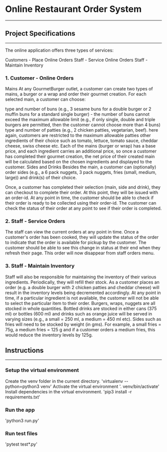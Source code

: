 # Online Restaurant Order System
---
## Project Specifications
---
The online application offers three types of services:

Customers - Place Online Orders
Staff - Service Online Orders
Staff - Maintain Inventory
### 1. Customer - Online Orders
Mains At any GourmetBurger outlet, a customer can create two types of mains, a burger or a wrap and order their gourmet creation. For each selected main, a customer can choose:

type and number of buns (e.g., 3 sesame buns for a double burger or 2 muffin buns for a standard single burger) - the number of buns cannot exceed the maximum allowable limit (e.g., if only single, double and triple burgers are permitted, then the customer cannot choose more than 4 buns)
type and number of patties (e.g., 2 chicken patties, vegetarian, beef). here again, customers are restricted to the maximum allowable patties
other ingredients of their choice such as tomato, lettuce, tomato sauce, cheddar cheese, swiss cheese etc. Each of the mains (burger or wrap) has a base price, and each ingredient carries an additional price, so once a customer has completed their gourmet creation, the net price of their created main will be calculated based on the chosen ingredients and displayed to the customer.
Sides and Drinks Besides the main, a customer can (optionally) order sides (e.g., a 6 pack nuggets, 3 pack nuggets, fries (small, medium, large)) and drink(s) of their choice.

Once, a customer has completed their selection (main, side and drink), they can checkout to complete their order. At this point, they will be issued with an order-id. At any point in time, the customer should be able to check if their order is ready to be collected using their order-id. The customer can check the status of their order at any point to see if their order is completed.

### 2. Staff - Service Orders
The staff can view the current orders at any point in time. Once a customer's order has been cooked, they will update the status of the order to indicate that the order is available for pickup by the customer. The customer should be able to see this change in status at their end when they refresh their page. This order will now disappear from staff orders menu.

### 3. Staff - Maintain Inventory
Staff will also be responsible for maintaining the inventory of their various ingredients. Periodically, they will refill their stock. As a customer places an order (e.g. a double burger with 2 chicken patties and cheddar cheese) will result in the inventory levels being decremented accordingly. At any point in time, if a particular ingredient is not available, the customer will not be able to select the particular item to their order. Burgers, wraps, nuggets are all stocked in whole quantities. Bottled drinks are stocked in either cans (375 ml) or bottles (600 ml) and drinks such as orange juice will be served in varying sizes (e.g., a small = 250 ml, a medium = 450 ml etc). Sides such as fries will need to be stocked by weight (in gms). For example, a small fries = 75g, a medium fries = 125 g and if a customer orders a medium fries, this would reduce the inventory levels by 125g.

## Instructions
---
### Setup the virtual environment
Create the venv folder in the current directory.
    'virtualenv --python=python3 venv'
Activate the virtual environment
    '. venv/bin/activate'
Install dependencies in the virtual environment.
    'pip3 install -r requirements.txt'

### Run the app
'python3 run.py'

### Run test files
'pytest test\*.py'
